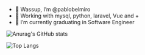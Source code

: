 - 👋 Wassup, I’m @pablobelmiro
- 👀 Working with mysql, python, laravel, Vue and +
- 🌱 I’m currently graduating in Software Engineer

![Anurag's GitHub stats](https://github-readme-stats.vercel.app/api?username=pablobelmiro&show_icons=true&theme=transparent)

![Top Langs](https://github-readme-stats.vercel.app/api/top-langs/?username=pablobelmiro&size_weight=0.5&count_weight=0.5)
